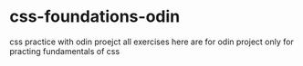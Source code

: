 # css-foundations-odin
css practice with odin proejct
all exercises here are for odin project only for practing fundamentals of css
